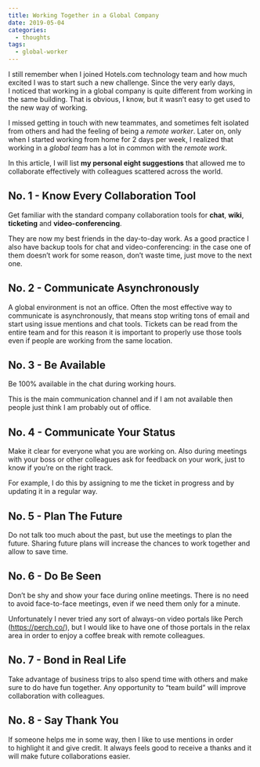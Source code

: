```yaml
---
title: Working Together in a Global Company
date: 2019-05-04
categories:
  - thoughts
tags:
  - global-worker
---
```

I still remember when I joined Hotels.com technology team and how much excited I was to start such a new challenge. Since the very early days, I noticed that working in a global company is quite different from working in the same building. That is obvious, I know, but it wasn’t easy to get used to the new way of working.

I missed getting in touch with new teammates, and sometimes felt isolated from others and had the feeling of being a *remote worker*. Later on, only when I started working from home for 2 days per week, I realized that working in a *global team* has a lot in common with the *remote work*.

In this article, I will list __my personal eight suggestions__ that allowed me to collaborate effectively with colleagues scattered across the world.

<!--more-->

## No. 1 - Know Every Collaboration Tool

Get familiar with the standard company collaboration tools for **chat**, **wiki**, **ticketing** and **video-conferencing**.

They are now my best friends in the day-to-day work. As a good practice I also have backup tools for chat and video-conferencing: in the case one of them doesn&#8217;t work for some reason, don&#8217;t waste time, just move to the next one.

## No. 2 - Communicate Asynchronously

A global environment is not an office. Often the most effective way to communicate is asynchronously, that means stop writing tons of email and start using issue mentions and chat tools. Tickets can be read from the entire team and for this reason it is important to properly use those tools even if people are working from the same location.

## No. 3 - Be Available

Be 100% available in the chat during working hours.

This is the main communication channel and if I am not available then people just think I am probably out of office.

## No. 4 - Communicate Your Status

Make it clear for everyone what you are working on. Also during meetings with your boss or other colleagues ask for feedback on your work, just to know if you&#8217;re on the right track.

For example, I do this by assigning to me the ticket in progress and by updating it in a regular way.

## No. 5 - Plan The Future

Do not talk too much about the past, but use the meetings to plan the future. Sharing future plans will increase the chances to work together and allow to save time.

## No. 6 - Do Be Seen

Don’t be shy and show your face during online meetings. There is no need to avoid face-to-face meetings, even if we need them only for a minute.

Unfortunately I never tried any sort of always-on video portals like Perch (<https://perch.co/>), but I would like to have one of those portals in the relax area in order to enjoy a coffee break with remote colleagues.

## No. 7 - Bond in Real Life

Take advantage of business trips to also spend time with others and make sure to do have fun together. Any opportunity to &#8220;team build” will improve collaboration with colleagues.

## No. 8 - Say Thank You

If someone helps me in some way, then I like to use mentions in order to highlight it and give credit. It always feels good to receive a thanks and it will make future collaborations easier.
